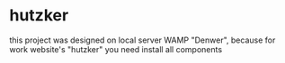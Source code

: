 # hutzker

this project was designed on local server WAMP "Denwer", because for work website's "hutzker" you need install all components
